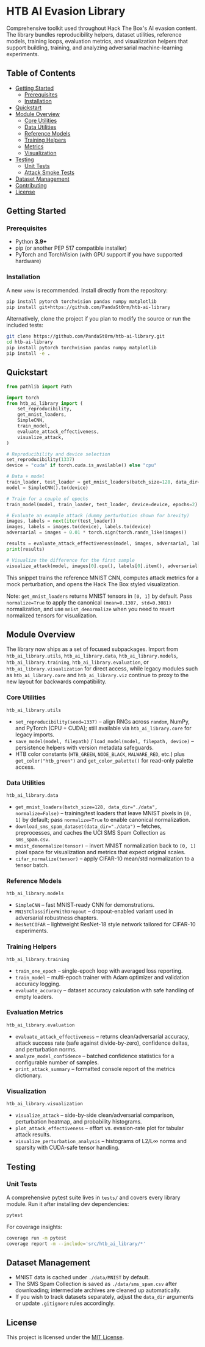 # HTB AI Evasion Library

Comprehensive toolkit used throughout Hack The Box's AI evasion content. The library bundles reproducibility helpers, dataset utilities, reference models, training loops, evaluation metrics, and visualization helpers that support building, training, and analyzing adversarial machine-learning experiments.

## Table of Contents

- [Getting Started](#getting-started)
  - [Prerequisites](#prerequisites)
  - [Installation](#installation)
- [Quickstart](#quickstart)
- [Module Overview](#module-overview)
  - [Core Utilities](#core-utilities)
  - [Data Utilities](#data-utilities)
  - [Reference Models](#reference-models)
  - [Training Helpers](#training-helpers)
  - [Metrics](#metrics)
  - [Visualization](#visualization)
- [Testing](#testing)
  - [Unit Tests](#unit-tests)
  - [Attack Smoke Tests](#attack-smoke-tests)
- [Dataset Management](#dataset-management)
- [Contributing](#contributing)
- [License](#license)

## Getting Started

### Prerequisites

- Python **3.9+**
- pip (or another PEP 517 compatible installer)
- PyTorch and TorchVision (with GPU support if you have supported hardware)

### Installation

A new `venv` is recommended. Install directly from the repository:

```bash
pip install pytorch torchvision pandas numpy matplotlib
pip install git+https://github.com/PandaSt0rm/htb-ai-library
```

Alternatively, clone the project if you plan to modify the source or run the included tests:

```bash
git clone https://github.com/PandaSt0rm/htb-ai-library.git
cd htb-ai-library
pip install pytorch torchvision pandas numpy matplotlib
pip install -e .
```

## Quickstart

```python
from pathlib import Path

import torch
from htb_ai_library import (
    set_reproducibility,
    get_mnist_loaders,
    SimpleCNN,
    train_model,
    evaluate_attack_effectiveness,
    visualize_attack,
)

# Reproducibility and device selection
set_reproducibility(1337)
device = "cuda" if torch.cuda.is_available() else "cpu"

# Data + model
train_loader, test_loader = get_mnist_loaders(batch_size=128, data_dir="./data")
model = SimpleCNN().to(device)

# Train for a couple of epochs
train_model(model, train_loader, test_loader, device=device, epochs=2)

# Evaluate an example attack (dummy perturbation shown for brevity)
images, labels = next(iter(test_loader))
images, labels = images.to(device), labels.to(device)
adversarial = images + 0.01 * torch.sign(torch.randn_like(images))

results = evaluate_attack_effectiveness(model, images, adversarial, labels)
print(results)

# Visualize the difference for the first sample
visualize_attack(model, images[0].cpu(), labels[0].item(), adversarial[0].cpu(), "Demo Attack", num_classes=10)
```

This snippet trains the reference MNIST CNN, computes attack metrics for a mock perturbation, and opens the Hack The Box styled visualization.

Note: `get_mnist_loaders` returns MNIST tensors in `[0, 1]` by default. Pass `normalize=True` to apply the canonical `(mean=0.1307, std=0.3081)` normalization, and use `mnist_denormalize` when you need to revert normalized tensors for visualization.

## Module Overview

The library now ships as a set of focused subpackages. Import from `htb_ai_library.utils`, `htb_ai_library.data`, `htb_ai_library.models`, `htb_ai_library.training`, `htb_ai_library.evaluation`, or `htb_ai_library.visualization` for direct access, while legacy modules such as `htb_ai_library.core` and `htb_ai_library.viz` continue to proxy to the new layout for backwards compatibility.

### Core Utilities

`htb_ai_library.utils`

- `set_reproducibility(seed=1337)` – align RNGs across `random`, NumPy, and PyTorch (CPU + CUDA); still available via `htb_ai_library.core` for legacy imports.
- `save_model(model, filepath)` / `load_model(model, filepath, device)` – persistence helpers with version metadata safeguards.
- HTB color constants (`HTB_GREEN`, `NODE_BLACK`, `MALWARE_RED`, etc.) plus `get_color("htb_green")` and `get_color_palette()` for read-only palette access.

### Data Utilities

`htb_ai_library.data`

- `get_mnist_loaders(batch_size=128, data_dir="./data", normalize=False)` – training/test loaders that leave MNIST pixels in `[0, 1]` by default; pass `normalize=True` to enable canonical normalization.
- `download_sms_spam_dataset(data_dir="./data")` – fetches, preprocesses, and caches the UCI SMS Spam Collection as `sms_spam.csv`.
- `mnist_denormalize(tensor)` – invert MNIST normalization back to `[0, 1]` pixel space for visualization and metrics that expect original scales.
- `cifar_normalize(tensor)` – apply CIFAR-10 mean/std normalization to a tensor batch.

### Reference Models

`htb_ai_library.models`

- `SimpleCNN` – fast MNIST-ready CNN for demonstrations.
- `MNISTClassifierWithDropout` – dropout-enabled variant used in adversarial robustness chapters.
- `ResNetCIFAR` – lightweight ResNet-18 style network tailored for CIFAR-10 experiments.

### Training Helpers

`htb_ai_library.training`

- `train_one_epoch` – single-epoch loop with averaged loss reporting.
- `train_model` – multi-epoch trainer with Adam optimizer and validation accuracy logging.
- `evaluate_accuracy` – dataset accuracy calculation with safe handling of empty loaders.

### Evaluation Metrics

`htb_ai_library.evaluation`

- `evaluate_attack_effectiveness` – returns clean/adversarial accuracy, attack success rate (safe against divide-by-zero), confidence deltas, and perturbation norms.
- `analyze_model_confidence` – batched confidence statistics for a configurable number of samples.
- `print_attack_summary` – formatted console report of the metrics dictionary.

### Visualization

`htb_ai_library.visualization`

- `visualize_attack` – side-by-side clean/adversarial comparison, perturbation heatmap, and probability histograms.
- `plot_attack_effectiveness` – effort vs. evasion-rate plot for tabular attack results.
- `visualize_perturbation_analysis` – histograms of L2/L∞ norms and sparsity with CUDA-safe tensor handling.

## Testing

### Unit Tests

A comprehensive pytest suite lives in `tests/` and covers every library module. Run it after installing dev dependencies:

```bash
pytest
```

For coverage insights:

```bash
coverage run -m pytest
coverage report -m --include='src/htb_ai_library/*'
```

## Dataset Management

- MNIST data is cached under `./data/MNIST` by default.
- The SMS Spam Collection is saved as `./data/sms_spam.csv` after downloading; intermediate archives are cleaned up automatically.
- If you wish to track datasets separately, adjust the `data_dir` arguments or update `.gitignore` rules accordingly.

## License

This project is licensed under the [MIT License](LICENSE).
